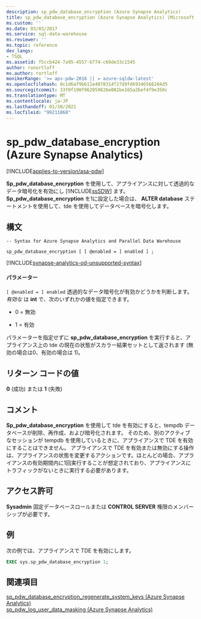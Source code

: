 ```yaml
---
description: sp_pdw_database_encryption (Azure Synapse Analytics)
title: sp_pdw_database_encryption (Azure Synapse Analytics) |Microsoft Docs
ms.custom: ''
ms.date: 03/03/2017
ms.service: sql-data-warehouse
ms.reviewer: ''
ms.topic: reference
dev_langs:
- TSQL
ms.assetid: f5ccb424-7a95-4557-b774-c69de33c1545
author: ronortloff
ms.author: rortloff
monikerRange: '>= aps-pdw-2016 || = azure-sqldw-latest'
ms.openlocfilehash: 0c1d6af9bb11e4078314f27d9fd69346568204d5
ms.sourcegitcommit: 33f0f190f962059826e002be165a2bef4f9e350c
ms.translationtype: MT
ms.contentlocale: ja-JP
ms.lasthandoff: 01/30/2021
ms.locfileid: "99211868"
---
```

# <a name="sp_pdw_database_encryption-azure-synapse-analytics"></a>sp_pdw_database_encryption (Azure Synapse Analytics)
[!INCLUDE[applies-to-version/asa-pdw](../../includes/applies-to-version/asa-pdw.md)]

  **Sp_pdw_database_encryption** を使用して、アプライアンスに対して透過的なデータ暗号化を有効にし [!INCLUDE[ssSDW](../../includes/sssdw-md.md)] ます。 **Sp_pdw_database_encryption** を1に設定した場合は、 **ALTER database** ステートメントを使用して、tde を使用してデータベースを暗号化します。  
  
## <a name="syntax"></a>構文  
  
```syntaxsql  
-- Syntax for Azure Synapse Analytics and Parallel Data Warehouse  
  
sp_pdw_database_encryption [ [ @enabled = ] enabled ] ;  
```  

[!INCLUDE[synapse-analytics-od-unsupported-syntax](../../includes/synapse-analytics-od-unsupported-syntax.md)]

#### <a name="parameters"></a>パラメーター  
`[ @enabled = ] enabled` 透過的なデータ暗号化が有効かどうかを判断します。 *有効な* は **int** で、次のいずれかの値を指定できます。  
  
-   0 = 無効  
  
-   1 = 有効  
  
 パラメーターを指定せずに **sp_pdw_database_encryption** を実行すると、アプライアンス上の tde の現在の状態がスカラー結果セットとして返されます (無効の場合は0、有効の場合は 1)。  
  
## <a name="return-code-values"></a>リターン コードの値  
 **0** (成功) または **1** (失敗)  
  
## <a name="remarks"></a>コメント  
 **Sp_pdw_database_encryption** を使用して tde を有効にすると、tempdb データベースが削除、再作成、および暗号化されます。 そのため、別のアクティブなセッションが tempdb を使用しているときに、アプライアンスで TDE を有効にすることはできません。 アプライアンスで TDE を有効または無効にする操作は、アプライアンスの状態を変更するアクションです。ほとんどの場合、アプライアンスの有効期間内に1回実行することが想定されており、アプライアンスにトラフィックがないときに実行する必要があります。  
  
## <a name="permissions"></a>アクセス許可  
 **Sysadmin** 固定データベースロールまたは **CONTROL SERVER** 権限のメンバーシップが必要です。  
  
## <a name="example"></a>例  
 次の例では、アプライアンスで TDE を有効にします。  
  
```sql  
EXEC sys.sp_pdw_database_encryption 1;  
```  
  
## <a name="see-also"></a>関連項目  
 [sp_pdw_database_encryption_regenerate_system_keys &#40;Azure Synapse Analytics&#41;](../../relational-databases/system-stored-procedures/sp-pdw-database-encryption-regenerate-system-keys-sql-data-warehouse.md)   
 [sp_pdw_log_user_data_masking &#40;Azure Synapse Analytics&#41;](../../relational-databases/system-stored-procedures/sp-pdw-log-user-data-masking-sql-data-warehouse.md)  
  
